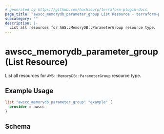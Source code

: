 ```yaml
---
# generated by https://github.com/hashicorp/terraform-plugin-docs
page_title: "awscc_memorydb_parameter_group List Resource - terraform-provider-awscc"
subcategory: ""
description: |-
  List all resources for AWS::MemoryDB::ParameterGroup resource type.
---
```


# awscc_memorydb_parameter_group (List Resource)

List all resources for `AWS::MemoryDB::ParameterGroup` resource type.

## Example Usage

```terraform
list "awscc_memorydb_parameter_group" "example" {
  provider = awscc
}
```

<!-- schema generated by tfplugindocs -->
## Schema
